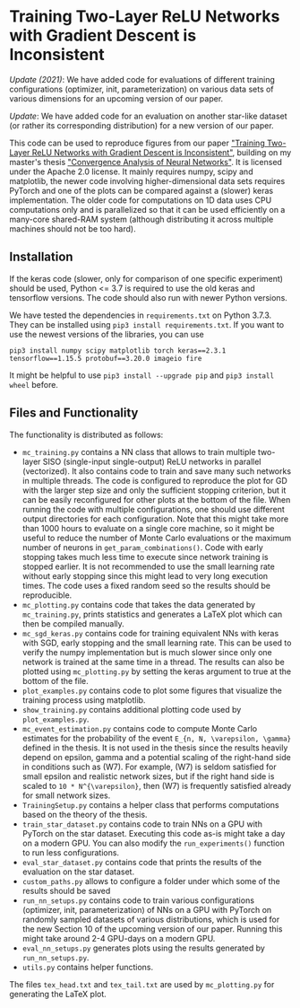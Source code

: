 # Training Two-Layer ReLU Networks with Gradient Descent is Inconsistent
*Update (2021)*: We have added code for evaluations of different training configurations (optimizer, init, parameterization) on various data sets of various dimensions for an upcoming version of our paper.

*Update*: We have added code for an evaluation on another star-like dataset (or rather its corresponding distribution) for a new version of our paper.

This code can be used to reproduce figures from our paper ["Training Two-Layer ReLU Networks with Gradient Descent is Inconsistent"](https://arxiv.org/abs/2002.04861), building on my master's thesis ["Convergence Analysis of Neural Networks"](https://elib.uni-stuttgart.de/handle/11682/10729?locale=en). It is licensed under the Apache 2.0 license.
It mainly requires numpy, scipy and matplotlib, the newer code involving higher-dimensional data sets requires PyTorch and one of the plots can be compared against a (slower) keras implementation. The older code for computations on 1D data uses CPU computations only and is parallelized so that it can be used efficiently on a many-core shared-RAM system (although distributing it across multiple machines should not be too hard).

## Installation

If the keras code (slower, only for comparison of one specific experiment) should be used, Python <= 3.7 is required to use the old keras and tensorflow versions. The code should also run with newer Python versions.

We have tested the dependencies in `requirements.txt` on Python 3.7.3. They can be installed using `pip3 install requirements.txt`. If you want to use the newest versions of the libraries, you can use
```
pip3 install numpy scipy matplotlib torch keras==2.3.1 tensorflow==1.15.5 protobuf==3.20.0 imageio fire
```
It might be helpful to use `pip3 install --upgrade pip` and `pip3 install wheel` before.

## Files and Functionality

The functionality is distributed as follows:
- `mc_training.py` contains a NN class that allows to train multiple two-layer SISO (single-input single-output) ReLU networks in parallel (vectorized). It also contains code to train and save many such networks in multiple threads. The code is configured to reproduce the plot for GD with the larger step size and only the sufficient stopping criterion, but it can be easily reconfigured for other plots at the bottom of the file. When running the code with multiple configurations, one should use different output directories for each configuration. Note that this might take more than 1000 hours to evaluate on a single core machine, so it might be useful to reduce the number of Monte Carlo evaluations or the maximum number of neurons in `get_param_combinations()`. Code with early stopping takes much less time to execute since network training is stopped earlier. It is not recommended to use the small learning rate without early stopping since this might lead to very long execution times. The code uses a fixed random seed so the results should be reproducible.
- `mc_plotting.py` contains code that takes the data generated by `mc_training.py`, prints statistics and generates a LaTeX plot which can then be compiled manually.
- `mc_sgd_keras.py` contains code for training equivalent NNs with keras with SGD, early stopping and the small learning rate. This can be used to verify the numpy implementation but is much slower since only one network is trained at the same time in a thread. The results can also be plotted using `mc_plotting.py` by setting the keras argument to true at the bottom of the file.
- `plot_examples.py` contains code to plot some figures that visualize the training process using matplotlib.
- `show_training.py` contains additional plotting code used by `plot_examples.py`.
- `mc_event_estimation.py` contains code to compute Monte Carlo estimates for the probability of the event `E_{n, N, \varepsilon, \gamma}` defined in the thesis. It is not used in the thesis since the results heavily depend on epsilon, gamma and a potential scaling of the right-hand side in conditions such as (W7). For example, (W7) is seldom satisfied for small epsilon and realistic network sizes, but if the right hand side is scaled to `10 * N^{\varepsilon}`, then (W7) is frequently satisfied already for small network sizes.
- `TrainingSetup.py` contains a helper class that performs computations based on the theory of the thesis.
- `train_star_dataset.py` contains code to train NNs on a GPU with PyTorch on the star dataset. Executing this code as-is might take a day on a modern GPU. You can also modify the `run_experiments()` function to run less configurations.
- `eval_star_dataset.py` contains code that prints the results of the evaluation on the star dataset.
- `custom_paths.py` allows to configure a folder under which some of the results should be saved
- `run_nn_setups.py` contains code to train various configurations (optimizer, init, parameterization) of NNs on a GPU with PyTorch on randomly sampled datasets of various distributions, which is used for the new Section 10 of the upcoming version of our paper. Running this might take around 2-4 GPU-days on a modern GPU.
- `eval_nn_setups.py` generates plots using the results generated by `run_nn_setups.py`.
- `utils.py` contains helper functions.

The files `tex_head.txt` and `tex_tail.txt` are used by `mc_plotting.py` for generating the LaTeX plot. 
